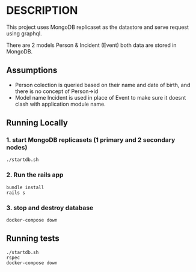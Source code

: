# DESCRIPTION

This project uses MongoDB replicaset as the datastore and serve request using graphql.

There are 2 models Person & Incident (Event) both data are stored in MongoDB.

## Assumptions

* Person colection is queried based on their name and date of birth, and there is no concept of Person->id
* Model name Incident is used in place of Event to make sure it doesnt clash with application module name.


## Running Locally

### 1. start MongoDB replicasets (1 primary and 2 secondary nodes)

```
./startdb.sh
```

### 2. Run the rails app

```
bundle install
rails s
```

### 3. stop and destroy database

```
docker-compose down
```

## Running tests

```
./startdb.sh
rspec
docker-compose down
```
